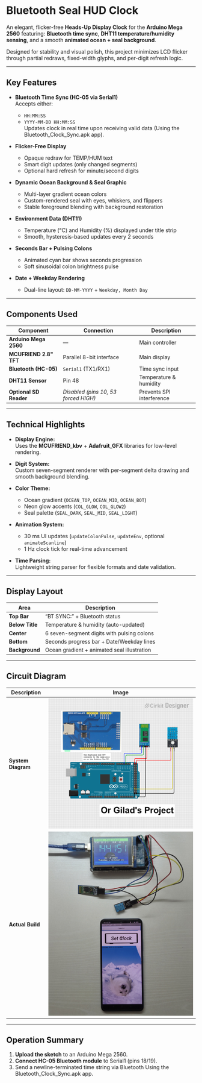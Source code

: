 # Bluetooth Seal HUD Clock

An elegant, flicker-free **Heads-Up Display Clock** for the **Arduino Mega 2560** featuring:
**Bluetooth time sync**, **DHT11 temperature/humidity sensing**, and a smooth **animated ocean + seal background**.

Designed for stability and visual polish, this project minimizes LCD flicker through partial redraws, fixed-width glyphs, and per-digit refresh logic.

---

## Key Features

- **Bluetooth Time Sync (HC-05 via Serial1)**  
  Accepts either:
  - `HH:MM:SS`  
  - `YYYY-MM-DD HH:MM:SS`  
  Updates clock in real time upon receiving valid data (Using the Bluetooth_Clock_Sync.apk app).

- **Flicker-Free Display**  
  - Opaque redraw for TEMP/HUM text  
  - Smart digit updates (only changed segments)  
  - Optional hard refresh for minute/second digits

- **Dynamic Ocean Background & Seal Graphic**  
  - Multi-layer gradient ocean colors  
  - Custom-rendered seal with eyes, whiskers, and flippers  
  - Stable foreground blending with background restoration

- **Environment Data (DHT11)**  
  - Temperature (°C) and Humidity (%) displayed under title strip  
  - Smooth, hysteresis-based updates every 2 seconds  

- **Seconds Bar + Pulsing Colons**  
  - Animated cyan bar shows seconds progression  
  - Soft sinusoidal colon brightness pulse  

- **Date + Weekday Rendering**  
  - Dual-line layout: `DD-MM-YYYY` + `Weekday, Month Day`

---

## Components Used

| Component | Connection | Description |
|------------|-------------|-------------|
| **Arduino Mega 2560** | — | Main controller |
| **MCUFRIEND 2.8" TFT** | Parallel 8-bit interface | Main display |
| **Bluetooth (HC-05)** | `Serial1` (TX1/RX1) | Time sync input |
| **DHT11 Sensor** | Pin 48 | Temperature & humidity |
| **Optional SD Reader** | *Disabled (pins 10, 53 forced HIGH)* | Prevents SPI interference |

---

## Technical Highlights

- **Display Engine:**  
  Uses the **MCUFRIEND_kbv** + **Adafruit_GFX** libraries for low-level rendering.

- **Digit System:**  
  Custom seven-segment renderer with per-segment delta drawing and smooth background blending.

- **Color Theme:**  
  - Ocean gradient (`OCEAN_TOP`, `OCEAN_MID`, `OCEAN_BOT`)  
  - Neon glow accents (`COL_GLOW`, `COL_GLOW2`)  
  - Seal palette (`SEAL_DARK`, `SEAL_MID`, `SEAL_LIGHT`)

- **Animation System:**  
  - 30 ms UI updates (`updateColonPulse`, `updateEnv`, optional `animateScanline`)  
  - 1 Hz clock tick for real-time advancement  

- **Time Parsing:**  
  Lightweight string parser for flexible formats and date validation.

---

## Display Layout

| Area | Description |
|------|--------------|
| **Top Bar** | “BT SYNC:” + Bluetooth status |
| **Below Title** | Temperature & humidity (auto-updated) |
| **Center** | 6 seven-segment digits with pulsing colons |
| **Bottom** | Seconds progress bar + Date/Weekday lines |
| **Background** | Ocean gradient + animated seal illustration |

---

## Circuit Diagram

| Description | Image |
|--------------|--------|
| **System Diagram** | ![Clock Diagram](Arduino%20Mega%20Bluetooth%20Clock%20Circuit%20Diagram.png) |
| **Actual Build** | ![Actual Circuit](Bluetooth_Clock_Actual_Circuit.jpg) |

---

## Operation Summary

1. **Upload the sketch** to an Arduino Mega 2560.  
2. **Connect HC-05 Bluetooth module** to Serial1 (pins 18/19).  
3. Send a newline-terminated time string via Bluetooth Using the Bluetooth_Clock_Sync.apk app.
